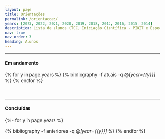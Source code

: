 ```yaml
---
layout: page
title: Orientações
permalink: /orientacoes/
years: [2023, 2022, 2021, 2020, 2019, 2018, 2017, 2016, 2015, 2014]
description: Lista de alunos (TCC, Iniciação Científica - PIBIT e Especialização) sob orientação do professor <mark>Mario Lemes</mark>.
nav: true
nav_order: 3
heading: Alunos
---
```

 <hr>

<span style="font-size:15px">

<h4>Em andamento</h4>

<div class="publications">

{% for y in page.years  %}
  {% bibliography -f atuais -q @*[year={{y}}]* %}
{% endfor %}

</div>

  <br>

 <hr>
<span style="font-size:15px">

<h4>Concluídas</h4>



<div class="publications">

{%- for y in page.years %}
  <!-- <h2 class="year">{{y}}</h2> -->
  {% bibliography -f anteriores -q @*[year={{y}}]* %}
{% endfor %}
